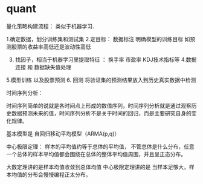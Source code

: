 # quant

量化策略构建流程： 类似于机器学习.

1.确定数据，划分训练集和测试集   2.定目标： 数据标注 明确模型的训练目标 如预测股票的收益率高低还是波动性高低

3. 找因子，相当于机器学习里提取特征 ： 换手率 市盈率 KDJ技术指标等  4.数据连接 和 数据缺失值处理  

5.模型训练 以及股票预测   6. 回测 将验证集的预测结果放入到历史真实数据中检测

时间序列分析： 

时间序列简单的说就是各时间点上形成的数值序列，时间序列分析就是通过观察历史数据预测未来的值，时间序列分析不是关于时间的回归，而是主要研究自身的变化规律。

基本模型是 自回归移动平均模型（ARMA(p,q)）


中心极限定理： 样本的平均值约等于总体的平均值， 不管总体是什么分布，任意一个总体的样本平均值都会围绕在总体的整体平均值周围，并且呈正态分布。

大数定理讲的是样本均值收敛到总体均值
中心极限定理讲的是 当样本足够大，样本均值的分布会慢慢编程正太分布。
